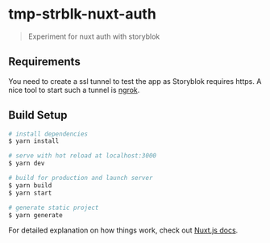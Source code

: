 # tmp-strblk-nuxt-auth

> Experiment for nuxt auth with storyblok

## Requirements

You need to create a ssl tunnel to test the app as Storyblok requires https. A nice tool to start such a tunnel is [ngrok](https://ngrok.com/).

## Build Setup

``` bash
# install dependencies
$ yarn install

# serve with hot reload at localhost:3000
$ yarn dev

# build for production and launch server
$ yarn build
$ yarn start

# generate static project
$ yarn generate
```

For detailed explanation on how things work, check out [Nuxt.js docs](https://nuxtjs.org).
